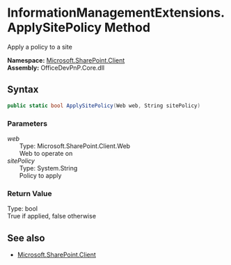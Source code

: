 # InformationManagementExtensions.ApplySitePolicy Method  
Apply a policy to a site  

**Namespace:** [Microsoft.SharePoint.Client](Microsoft.SharePoint.Client.md)  
**Assembly:** OfficeDevPnP.Core.dll  
## Syntax
```C#
public static bool ApplySitePolicy(Web web, String sitePolicy)
```
### Parameters
*web*  
&emsp;&emsp;Type: Microsoft.SharePoint.Client.Web  
&emsp;&emsp;Web to operate on  
*sitePolicy*  
&emsp;&emsp;Type: System.String  
&emsp;&emsp;Policy to apply  
### Return Value
Type: bool  
True if applied, false otherwise

## See also
- [Microsoft.SharePoint.Client](Microsoft.SharePoint.Client.md)
